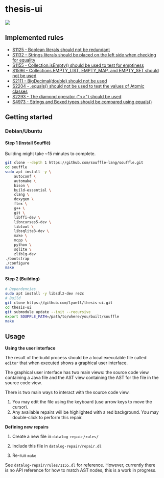 # thesis-ui

![](https://i.imgur.com/KJDHi5n.gif)

## Implemented rules

* [S1125 - Boolean literals should not be redundant](https://github.com/lyxell/datalog-repair/blob/master/rules/1125.dl)
* [S1132 - Strings literals should be placed on the left side when checking for equality](https://github.com/lyxell/datalog-repair/blob/master/rules/1132.dl)
* [S1155 - Collection.isEmpty() should be used to test for emptiness](https://github.com/lyxell/datalog-repair/blob/master/rules/1155.dl)
* [S1596 - Collections.EMPTY_LIST, EMPTY_MAP, and EMPTY_SET should not be used](https://github.com/lyxell/datalog-repair/blob/master/rules/1596.dl)
* [S2111 - BigDecimal(double) should not be used](https://github.com/lyxell/datalog-repair/blob/master/rules/2111.dl)
* [S2204 - .equals() should not be used to test the values of Atomic classes](https://github.com/lyxell/datalog-repair/blob/master/rules/2204.dl)
* [S2293 - The diamond operator ("<>") should be used](https://github.com/lyxell/datalog-repair/blob/master/rules/2293.dl)
* [S4973 - Strings and Boxed types should be compared using equals()](https://github.com/lyxell/datalog-repair/blob/master/rules/4973.dl)

## Getting started

### Debian/Ubuntu

#### Step 1 (Install Soufflé)

Building might take ~15 minutes to complete.

```bash
git clone --depth 1 https://github.com/souffle-lang/souffle.git
cd souffle
sudo apt install -y \
    autoconf \
    automake \
    bison \
    build-essential \
    clang \
    doxygen \
    flex \
    g++ \
    git \
    libffi-dev \
    libncurses5-dev \
    libtool \
    libsqlite3-dev \
    make \
    mcpp \
    python \
    sqlite \
    zlib1g-dev
./bootstrap
./configure
make
```

#### Step 2 (Building)

```bash
# Dependencies
sudo apt install -y libsdl2-dev re2c
# Build
git clone https://github.com/lyxell/thesis-ui.git
cd thesis-ui
git submodule update --init --recursive
export SOUFFLE_PATH=/path/to/where/you/built/souffle
make
```

## Usage

**Using the user interface**

The result of the build process should be a local executable file
called `editor` that when executed shows a graphical user
interface.

The graphical user interface has two main views: the source code view
containing a Java file and the AST view containing the AST for
the file in the source code view.

There is two main ways to interact with the source code view.

1. You may edit the file using the keyboard (use arrow keys to
   move the cursor).
2. Any available repairs will be highlighted with a red
   background. You may double-click to perform this repair.

**Defining new repairs**

1. Create a new file in `datalog-repair/rules/`

2. Include this file in `datalog-repair/repair.dl`

3. Re-run `make`

See `datalog-repair/rules/1155.dl` for reference. However,
currently there is no API reference for how to match AST nodes,
this is a work in progress.
